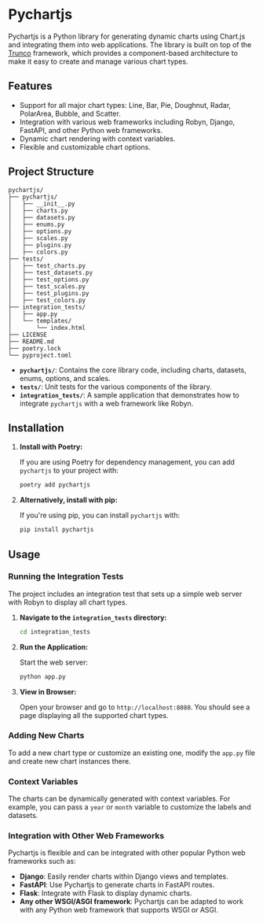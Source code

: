  # Pychartjs

 Pychartjs is a Python library for generating dynamic charts using Chart.js and integrating them into web applications. The library is built on top of the [Trunco](https://github.com/tavallaie/trunco) framework, which provides a component-based architecture to make it easy to create and manage various chart types.

 ## Features

 - Support for all major chart types: Line, Bar, Pie, Doughnut, Radar, PolarArea, Bubble, and Scatter.
 - Integration with various web frameworks including Robyn, Django, FastAPI, and other Python web frameworks.
 - Dynamic chart rendering with context variables.
 - Flexible and customizable chart options.

 ## Project Structure

 ```
 pychartjs/
 ├── pychartjs/
 │   ├── __init__.py
 │   ├── charts.py
 │   ├── datasets.py
 │   ├── enums.py
 │   ├── options.py
 │   ├── scales.py
 │   ├── plugins.py
 │   ├── colors.py
 ├── tests/
 │   ├── test_charts.py
 │   ├── test_datasets.py
 │   ├── test_options.py
 │   ├── test_scales.py
 │   ├── test_plugins.py
 │   ├── test_colors.py
 ├── integration_tests/
 │   ├── app.py
 │   └── templates/
 │       └── index.html
 ├── LICENSE
 ├── README.md
 ├── poetry.lock
 └── pyproject.toml
 ```

 - **`pychartjs/`**: Contains the core library code, including charts, datasets, enums, options, and scales.
 - **`tests/`**: Unit tests for the various components of the library.
 - **`integration_tests/`**: A sample application that demonstrates how to integrate `pychartjs` with a web framework like Robyn.

 ## Installation

 1. **Install with Poetry:**

    If you are using Poetry for dependency management, you can add `pychartjs` to your project with:

    ```bash
    poetry add pychartjs
    ```

 2. **Alternatively, install with pip:**

    If you're using pip, you can install `pychartjs` with:

    ```bash
    pip install pychartjs
    ```

 ## Usage

 ### Running the Integration Tests

 The project includes an integration test that sets up a simple web server with Robyn to display all chart types.

 1. **Navigate to the `integration_tests` directory:**

    ```bash
    cd integration_tests
    ```

 2. **Run the Application:**

    Start the web server:

    ```bash
    python app.py
    ```

 3. **View in Browser:**

    Open your browser and go to `http://localhost:8080`. You should see a page displaying all the supported chart types.

 ### Adding New Charts

 To add a new chart type or customize an existing one, modify the `app.py` file and create new chart instances there.

 ### Context Variables

 The charts can be dynamically generated with context variables. For example, you can pass a `year` or `month` variable to customize the labels and datasets.

 ### Integration with Other Web Frameworks

 Pychartjs is flexible and can be integrated with other popular Python web frameworks such as:

 - **Django**: Easily render charts within Django views and templates.
 - **FastAPI**: Use Pychartjs to generate charts in FastAPI routes.
 - **Flask**: Integrate with Flask to display dynamic charts.
 - **Any other WSGI/ASGI framework**: Pychartjs can be adapted to work with any Python web framework that supports WSGI or ASGI.
